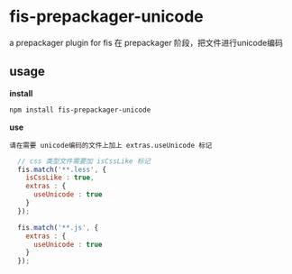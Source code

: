# fis-prepackager-unicode

a prepackager plugin for fis
在 prepackager 阶段，把文件进行unicode编码

## usage

**install**

```bash
npm install fis-prepackager-unicode
```

**use**

`请在需要 unicode编码的文件上加上 extras.useUnicode 标记`

```javascript
  // css 类型文件需要加 isCssLike 标记
  fis.match('**.less', {
    isCssLike : true,
    extras : {
      useUnicode : true
    }
  });

  fis.match('**.js', {
    extras : {
      useUnicode : true
    }
  });
```
